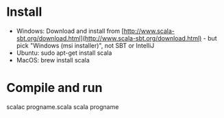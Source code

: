 # Install
* Windows: Download and install from [http://www.scala-sbt.org/download.html](http://www.scala-sbt.org/download.html) - but pick "Windows (msi installer)", not SBT or IntelliJ
* Ubuntu: sudo apt-get install scala
* MacOS: brew install scala

# Compile and run
scalac progname.scala
scala progname
